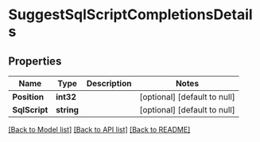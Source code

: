 # SuggestSqlScriptCompletionsDetails

## Properties
Name | Type | Description | Notes
------------ | ------------- | ------------- | -------------
**Position** | **int32** |  | [optional] [default to null]
**SqlScript** | **string** |  | [optional] [default to null]

[[Back to Model list]](../README.md#documentation-for-models) [[Back to API list]](../README.md#documentation-for-api-endpoints) [[Back to README]](../README.md)


